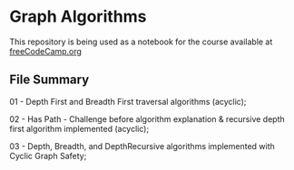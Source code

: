 # Graph Algorithms

This repository is being used as a notebook for the course available at [freeCodeCamp.org](https://www.youtube.com/watch?v=tWVWeAqZ0WU)

## File Summary

01 - Depth First and Breadth First traversal algorithms (acyclic);

02 - Has Path - Challenge before algorithm explanation & recursive depth first algorithm implemented (acyclic);

03 - Depth, Breadth, and DepthRecursive algorithms implemented with Cyclic Graph Safety;


